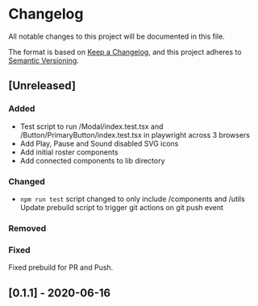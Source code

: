 # Changelog

All notable changes to this project will be documented in this file.

The format is based on [Keep a Changelog](https://keepachangelog.com/en/1.0.0/),
and this project adheres to [Semantic Versioning](https://semver.org/spec/v2.0.0.html).

## [Unreleased]

### Added
- Test script to run /Modal/index.test.tsx and /Button/PrimaryButton/index.test.tsx in playwright across 3 browsers
- Add Play, Pause and Sound disabled SVG icons
- Add initial roster components
- Add connected components to lib directory

### Changed
- `npm run test` script changed to only include /components and /utils
Update prebuild script to trigger git actions on git push event

### Removed

### Fixed
Fixed prebuild for PR and Push.

## [0.1.1] - 2020-06-16